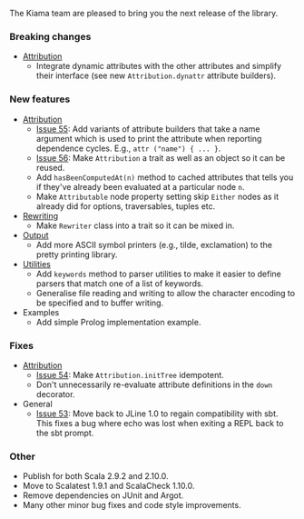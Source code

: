 The Kiama team are pleased to bring you the next release of the library.

### Breaking changes
* [Attribution](http://wiki.kiama.googlecode.com/hg/doc/1.4.0/api/index.html#org.kiama.attribution.package)
    * Integrate dynamic attributes with the other attributes and simplify their interface (see new `Attribution.dynattr` attribute builders).

### New features
* [Attribution](http://wiki.kiama.googlecode.com/hg/doc/1.4.0/api/index.html#org.kiama.attribution.package)
    * [Issue 55](https://code.google.com/p/kiama/issues/detail?id=55): Add variants of attribute builders that take a name argument which is used to print the attribute when reporting dependence cycles. E.g., `attr ("name") { ... }`.
    * [Issue 56](https://code.google.com/p/kiama/issues/detail?id=56): Make `Attribution` a trait as well as an object so it can be reused.
    * Add `hasBeenComputedAt(n)` method to cached attributes that tells you if they've already been evaluated at a particular node `n`.
    * Make `Attributable` node property setting skip `Either` nodes as it already did for options, traversables, tuples etc.
* [Rewriting](http://wiki.kiama.googlecode.com/hg/doc/1.4.0/api/index.html#org.kiama.rewriting.package)
    * Make `Rewriter` class into a trait so it can be mixed in.
* [Output](http://wiki.kiama.googlecode.com/hg/doc/1.4.0/api/index.html#org.kiama.output.package)
    * Add more ASCII symbol printers (e.g., tilde, exclamation) to the pretty printing library.
* [Utilities](http://wiki.kiama.googlecode.com/hg/doc/1.4.0/api/index.html#org.kiama.util.package)
    * Add `keywords` method to parser utilities to make it easier to define parsers that match one of a list of keywords.
    * Generalise file reading and writing to allow the character encoding to be specified and to buffer writing.
* Examples
    * Add simple Prolog implementation example.

### Fixes
* [Attribution](http://wiki.kiama.googlecode.com/hg/doc/1.4.0/api/index.html#org.kiama.attribution.package)
    * [Issue 54](https://code.google.com/p/kiama/issues/detail?id=54): Make `Attribution.initTree` idempotent.
    * Don't unnecessarily re-evaluate attribute definitions in the `down` decorator.
* General
    * [Issue 53](https://code.google.com/p/kiama/issues/detail?id=53): Move back to JLine 1.0 to regain compatibility with sbt. This fixes a bug where echo was lost when exiting a REPL back to the sbt prompt.

### Other
* Publish for both Scala 2.9.2 and 2.10.0.
* Move to Scalatest 1.9.1 and ScalaCheck 1.10.0.
* Remove dependencies on JUnit and Argot.
* Many other minor bug fixes and code style improvements.
